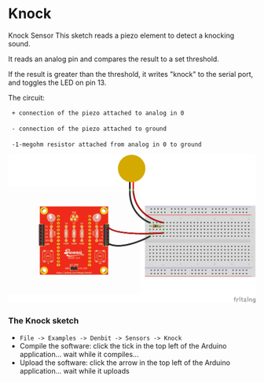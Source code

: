 # Knock

Knock Sensor
   This sketch reads a piezo element to detect a knocking sound.
   
   It reads an analog pin and compares the result to a set threshold.
   
   If the result is greater than the threshold, it writes
   "knock" to the serial port, and toggles the LED on pin 13.
   
   The circuit:
   
	 + connection of the piezo attached to analog in 0
	 
	 - connection of the piezo attached to ground
	 
	 -1-megohm resistor attached from analog in 0 to ground


![image](img/knock_bb.png)

### The Knock sketch
- `File -> Examples -> Denbit -> Sensors -> Knock`
- Compile the software: click the tick in the top left of the Arduino application... wait while it compiles...
- Upload the software: click the arrow in the top left of the Arduino application... wait while it uploads
